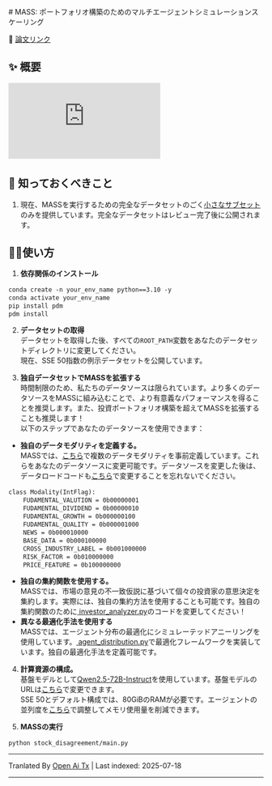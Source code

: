 <translate-content># MASS: ポートフォリオ構築のためのマルチエージェントシミュレーションスケーリング

📜 [論文リンク](https://arxiv.org/abs/2505.10278)

## ✨ 概要

![MASSの概要](https://raw.githubusercontent.com/gta0804/MASS/main/img/MASS.pdf)

## 📝 知っておくべきこと

1. 現在、MASSを実行するための完全なデータセットのごく[小さなサブセット](https://github.com/gta0804/MASS/tree/main/stock_disagreement/example_dataset)のみを提供しています。完全なデータセットはレビュー完了後に公開されます。

## 🧑‍💻使い方
1. **依存関係のインストール**</translate-content>
```
conda create -n your_env_name python==3.10 -y
conda activate your_env_name
pip install pdm
pdm install
```
2. **データセットの取得**  
データセットを取得した後、すべての`ROOT_PATH`変数をあなたのデータセットディレクトリに変更してください。  
現在、SSE 50指数の例示データセットを公開しています。  

3. **独自データセットでMASSを拡張する**  
時間制限のため、私たちのデータソースは限られています。より多くのデータソースをMASSに組み込むことで、より有意義なパフォーマンスを得ることを推奨します。また、投資ポートフォリオ構築を超えてMASSを拡張することも推奨します！  
以下のステップであなたのデータソースを使用できます：  
  - **独自のデータモダリティを定義する。**  
  MASSでは、[こちら](https://github.com/gta0804/MASS/blob/main/stock_disagreement/agent/basic_agent.py#L42)で複数のデータモダリティを事前定義しています。これらをあなたのデータソースに変更可能です。データソースを変更した後は、データロードコードも[こちら](https://github.com/gta0804/MASS/blob/main/stock_disagreement/agent/basic_agent.py#L165)で変更することを忘れないでください。
  ```
  class Modality(IntFlag):  
      FUDAMENTAL_VALUTION = 0b00000001  
      FUDAMENTAL_DIVIDEND = 0b00000010 
      FUDAMENTAL_GROWTH = 0b000000100
      FUDAMENTAL_QUALITY = 0b000001000
      NEWS = 0b000010000      
      BASE_DATA = 0b000100000  
      CROSS_INDUSTRY_LABEL = 0b001000000
      RISK_FACTOR = 0b010000000
      PRICE_FEATURE = 0b100000000 
  ```
- **独自の集約関数を使用する。**  
  MASSでは、市場の意見の不一致仮説に基づいて個々の投資家の意思決定を集約します。実際には、独自の集約方法を使用することも可能です。独自の集約関数のために[ investor_analyzer.py](https://github.com/gta0804/MASS/blob/main/stock_disagreement/agent/investment_analyzer.py)のコードを変更してください！  
- **異なる最適化手法を使用する**  
  MASSでは、エージェント分布の最適化にシミュレーテッドアニーリングを使用しています。[ agent_distribution.py](https://github.com/gta0804/MASS/blob/main/stock_disagreement/agent/agent_distribution.py)で最適化フレームワークを実装しています。独自の最適化手法を定義可能です。  
  

4. **計算資源の構成。**  
基盤モデルとして[Qwen2.5-72B-Instruct](https://huggingface.co/Qwen/Qwen2.5-72B-Instruct)を使用しています。基盤モデルのURLは[こちら](https://github.com/gta0804/MASS/blob/main/stock_disagreement/agent/basic_agent.py#L57)で変更できます。  
SSE 50とデフォルト構成では、80GiBのRAMが必要です。エージェントの並列度を[こちら](https://github.com/gta0804/MASS/blob/main/stock_disagreement/exp/trainer.py#L148)で調整してメモリ使用量を削減できます。  

5. **MASSの実行**
```
python stock_disagreement/main.py
```



---


Tranlated By [Open Ai Tx](https://github.com/OpenAiTx/OpenAiTx) | Last indexed: 2025-07-18


---